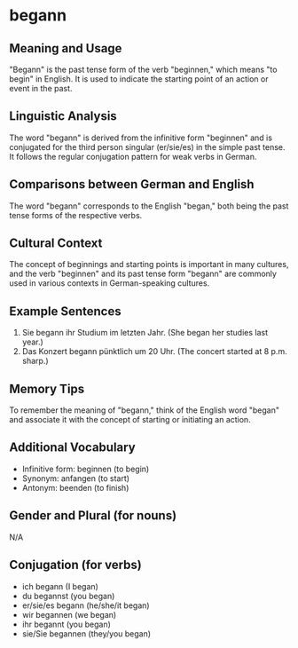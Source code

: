 # begann
## Meaning and Usage
"Begann" is the past tense form of the verb "beginnen," which means "to begin" in English. It is used to indicate the starting point of an action or event in the past.

## Linguistic Analysis
The word "begann" is derived from the infinitive form "beginnen" and is conjugated for the third person singular (er/sie/es) in the simple past tense. It follows the regular conjugation pattern for weak verbs in German.

## Comparisons between German and English
The word "begann" corresponds to the English "began," both being the past tense forms of the respective verbs.

## Cultural Context
The concept of beginnings and starting points is important in many cultures, and the verb "beginnen" and its past tense form "begann" are commonly used in various contexts in German-speaking cultures.

## Example Sentences
1. Sie begann ihr Studium im letzten Jahr. (She began her studies last year.)
2. Das Konzert begann pünktlich um 20 Uhr. (The concert started at 8 p.m. sharp.)

## Memory Tips
To remember the meaning of "begann," think of the English word "began" and associate it with the concept of starting or initiating an action.

## Additional Vocabulary
- Infinitive form: beginnen (to begin)
- Synonym: anfangen (to start)
- Antonym: beenden (to finish)

## Gender and Plural (for nouns)
N/A

## Conjugation (for verbs)
- ich begann (I began)
- du begannst (you began)
- er/sie/es begann (he/she/it began)
- wir begannen (we began)
- ihr begannt (you began)
- sie/Sie begannen (they/you began)